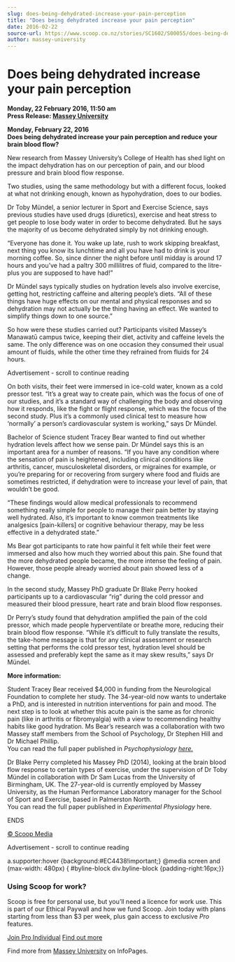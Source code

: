 ```yaml
---
slug: does-being-dehydrated-increase-your-pain-perception
title: "Does being dehydrated increase your pain perception"
date: 2016-02-22
source-url: https://www.scoop.co.nz/stories/SC1602/S00055/does-being-dehydrated-increase-your-pain-perception.htm
author: massey-university
---
```

Does being dehydrated increase your pain perception
===================================================

**Monday, 22 February 2016, 11:50 am**  
**Press Release: [Massey University](https://info.scoop.co.nz/Massey_University)**

  
**Monday, February 22, 2016**  
**Does being dehydrated increase your pain perception and reduce your brain blood flow?**

New research from Massey University’s College of Health has shed light on the impact dehydration has on our perception of pain, and our blood pressure and brain blood flow response.

Two studies, using the same methodology but with a different focus, looked at what not drinking enough, known as hypohydration, does to our bodies.

Dr Toby Mündel, a senior lecturer in Sport and Exercise Science, says previous studies have used drugs (diuretics), exercise and heat stress to get people to lose body water in order to become dehydrated. But he says the majority of us become dehydrated simply by not drinking enough.

“Everyone has done it. You wake up late, rush to work skipping breakfast, next thing you know its lunchtime and all you have had to drink is your morning coffee. So, since dinner the night before until midday is around 17 hours and you’ve had a paltry 300 millilitres of fluid, compared to the litre-plus you are supposed to have had!”

Dr Mündel says typically studies on hydration levels also involve exercise, getting hot, restricting caffeine and altering people’s diets. “All of these things have huge effects on our mental and physical responses and so dehydration may not actually be the thing having an effect. We wanted to simplify things down to one source.”

So how were these studies carried out? Participants visited Massey’s Manawatū campus twice, keeping their diet, activity and caffeine levels the same. The only difference was on one occasion they consumed their usual amount of fluids, while the other time they refrained from fluids for 24 hours.

Advertisement - scroll to continue reading





On both visits, their feet were immersed in ice-cold water, known as a cold pressor test. “It’s a great way to create pain, which was the focus of one of our studies, and it’s a standard way of challenging the body and observing how it responds, like the fight or flight response, which was the focus of the second study. Plus it’s a commonly used clinical test to measure how ‘normally’ a person’s cardiovascular system is working,” says Dr Mündel.

Bachelor of Science student Tracey Bear wanted to find out whether hydration levels affect how we sense pain. Dr Mündel says this is an important area for a number of reasons. “If you have any condition where the sensation of pain is heightened, including clinical conditions like arthritis, cancer, musculoskeletal disorders, or migraines for example, or you’re preparing for or recovering from surgery where food and fluids are sometimes restricted, if dehydration were to increase your level of pain, that wouldn’t be good.

“These findings would allow medical professionals to recommend something really simple for people to manage their pain better by staying well hydrated. Also, it’s important to know common treatments like analgesics \[pain-killers\] or cognitive behaviour therapy, may be less effective in a dehydrated state.”

Ms Bear got participants to rate how painful it felt while their feet were immersed and also how much they worried about this pain. She found that the more dehydrated people became, the more intense the feeling of pain. However, those people already worried about pain showed less of a change.

In the second study, Massey PhD graduate Dr Blake Perry hooked participants up to a cardiovascular “rig” during the cold pressor and measured their blood pressure, heart rate and brain blood flow responses.

Dr Perry’s study found that dehydration amplified the pain of the cold pressor, which made people hyperventilate or breathe more, reducing their brain blood flow response. “While it’s difficult to fully translate the results, the take-home message is that for any clinical assessment or research setting that performs the cold pressor test, hydration level should be assessed and preferably kept the same as it may skew results,” says Dr Mündel.

**More information:**

Student Tracey Bear received $4,000 in funding from the Neurological Foundation to complete her study. The 34-year-old now wants to undertake a PhD, and is interested in nutrition interventions for pain and mood. The next step is to look at whether this acute pain is the same as for chronic pain (like in arthritis or fibromyalgia) with a view to recommending healthy habits like good hydration. Ms Bear’s research was a collaboration with two Massey staff members from the School of Psychology, Dr Stephen Hill and Dr Michael Phillip.  
You can read the full paper published in _Psychophysiology [here.](http://onlinelibrary.wiley.com/doi/10.1111/psyp.12610/abstract)_

Dr Blake Perry completed his Massey PhD (2014), looking at the brain blood flow response to certain types of exercise, under the supervision of Dr Toby Mündel in collaboration with Dr Sam Lucas from the University of Birmingham, UK. The 27-year-old is currently employed by Massey University, as the Human Performance Laboratory manager for the School of Sport and Exercise, based in Palmerston North.  
You can read the full paper published in _Experimental Physiology_ here.

ENDS

[© Scoop Media](http://www.scoop.co.nz/about/terms.html)  

Advertisement - scroll to continue reading



a.supporter:hover {background:#EC4438!important;} @media screen and (max-width: 480px) { #byline-block div.byline-block {padding-right:16px;}}

### Using Scoop for work?

Scoop is free for personal use, but you’ll need a licence for work use. This is part of our Ethical Paywall and how we fund Scoop. Join today with plans starting from less than $3 per week, plus gain access to exclusive _Pro_ features.  
  
[Join Pro Individual](https://pro.scoop.co.nz/Individual/?from=ProIn24) [Find out more](https://pro.scoop.co.nz/using-scoop-for-work/?from=ProIn24)

Find more from [Massey University](https://info.scoop.co.nz/Massey_University) on InfoPages.